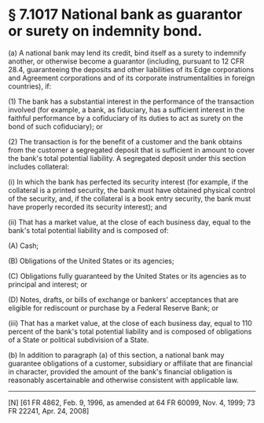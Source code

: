 # § 7.1017   National bank as guarantor or surety on indemnity bond.

(a) A national bank may lend its credit, bind itself as a surety to indemnify another, or otherwise become a guarantor (including, pursuant to 12 CFR 28.4, guaranteeing the deposits and other liabilities of its Edge corporations and Agreement corporations and of its corporate instrumentalities in foreign countries), if:


(1) The bank has a substantial interest in the performance of the transaction involved (for example, a bank, as fiduciary, has a sufficient interest in the faithful performance by a cofiduciary of its duties to act as surety on the bond of such cofiduciary); or 


(2) The transaction is for the benefit of a customer and the bank obtains from the customer a segregated deposit that is sufficient in amount to cover the bank's total potential liability. A segregated deposit under this section includes collateral: 


(i) In which the bank has perfected its security interest (for example, if the collateral is a printed security, the bank must have obtained physical control of the security, and, if the collateral is a book entry security, the bank must have properly recorded its security interest); and 


(ii) That has a market value, at the close of each business day, equal to the bank's total potential liability and is composed of: 


(A) Cash; 


(B) Obligations of the United States or its agencies; 


(C) Obligations fully guaranteed by the United States or its agencies as to principal and interest; or 


(D) Notes, drafts, or bills of exchange or bankers' acceptances that are eligible for rediscount or purchase by a Federal Reserve Bank; or 


(iii) That has a market value, at the close of each business day, equal to 110 percent of the bank's total potential liability and is composed of obligations of a State or political subdivision of a State. 


(b) In addition to paragraph (a) of this section, a national bank may guarantee obligations of a customer, subsidiary or affiliate that are financial in character, provided the amount of the bank's financial obligation is reasonably ascertainable and otherwise consistent with applicable law.



---

[N] [61 FR 4862, Feb. 9, 1996, as amended at 64 FR 60099, Nov. 4, 1999; 73 FR 22241, Apr. 24, 2008]




